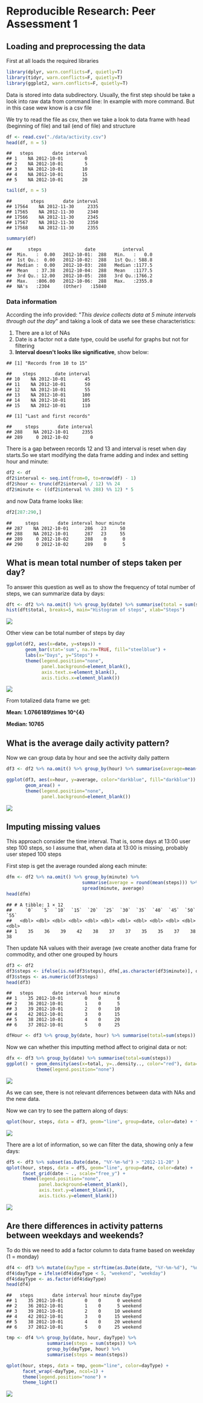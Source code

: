 # Reproducible Research: Peer Assessment 1


## Loading and preprocessing the data

First at all loads the required libraries


```r
library(dplyr, warn.conflicts=F, quietly=T)
library(tidyr, warn.conflicts=F, quietly=T)
library(ggplot2, warn.conflicts=F, quietly=T)
```

Data is stored into data subdirectory.
Usually, the first step should be take a look into raw data from command line: In example with more command. But in this case wew know is a csv file

We try to read the file as csv, then we take a look to data frame with head (beginning of file) and tail (end of file) and structure


```r
df <- read.csv("./data/activity.csv")
head(df, n = 5)
```

```
##   steps       date interval
## 1    NA 2012-10-01        0
## 2    NA 2012-10-01        5
## 3    NA 2012-10-01       10
## 4    NA 2012-10-01       15
## 5    NA 2012-10-01       20
```

```r
tail(df, n = 5)
```

```
##       steps       date interval
## 17564    NA 2012-11-30     2335
## 17565    NA 2012-11-30     2340
## 17566    NA 2012-11-30     2345
## 17567    NA 2012-11-30     2350
## 17568    NA 2012-11-30     2355
```

```r
summary(df)
```

```
##      steps                date          interval     
##  Min.   :  0.00   2012-10-01:  288   Min.   :   0.0  
##  1st Qu.:  0.00   2012-10-02:  288   1st Qu.: 588.8  
##  Median :  0.00   2012-10-03:  288   Median :1177.5  
##  Mean   : 37.38   2012-10-04:  288   Mean   :1177.5  
##  3rd Qu.: 12.00   2012-10-05:  288   3rd Qu.:1766.2  
##  Max.   :806.00   2012-10-06:  288   Max.   :2355.0  
##  NA's   :2304     (Other)   :15840
```

### Data information

According the info provided: "*This device collects data at 5 minute intervals through out the day*" and taking a look of data we see these characteristics:

1. There are a lot of NAs
3. Date is a factor not a date type, could be useful for graphs but not for filtering
3. **Interval doesn't looks like significative**, show below:


```
## [1] "Records from 10 to 15"
```

```
##    steps       date interval
## 10    NA 2012-10-01       45
## 11    NA 2012-10-01       50
## 12    NA 2012-10-01       55
## 13    NA 2012-10-01      100
## 14    NA 2012-10-01      105
## 15    NA 2012-10-01      110
```

```
## [1] "Last and first records"
```

```
##     steps       date interval
## 288    NA 2012-10-01     2355
## 289     0 2012-10-02        0
```

There is a gap between records 12 and 13 and interval is reset when day starts.So we start modifying the data frame adding and index and setting hour and minute:


```r
df2 <- df
df2$interval <- seq.int(from=0, to=nrow(df) - 1)
df2$hour <- trunc(df2$interval / 12) %% 24
df2$minute <- ((df2$interval %% 288) %% 12) * 5
```
and now Data frame looks like:

```r
df2[287:290,]
```

```
##     steps       date interval hour minute
## 287    NA 2012-10-01      286   23     50
## 288    NA 2012-10-01      287   23     55
## 289     0 2012-10-02      288    0      0
## 290     0 2012-10-02      289    0      5
```


## What is mean total number of steps taken per day?

To answer this question as well as to show the frequency of total number of steps, we can summarize data by days:


```r
dft <- df2 %>% na.omit() %>% group_by(date) %>% summarise(total = sum(steps))
hist(dft$total, breaks=5, main="Histogram of steps", xlab="Steps")
```

![](images/unnamed-chunk-6-1.png)<!-- -->

Other view can be total number of steps by day


```r
ggplot(df2, aes(x=date, y=steps)) + 
       geom_bar(stat='sum', na.rm=TRUE, fill="steelblue") +
       labs(x="Days", y="Steps") + 
       theme(legend.position="none", 
             panel.background=element_blank(), 
             axis.text.x=element_blank(),
             axis.ticks.x=element_blank())
```

![](images/unnamed-chunk-7-1.png)<!-- -->

From totalized data frame we get:



**Mean: 1.0766189\times 10^{4}**

**Median: 10765**

## What is the average daily activity pattern?

Now we can group data by hour and see the activity daily pattern


```r
df3 <- df2 %>% na.omit() %>% group_by(hour) %>% summarise(average=mean(steps))

ggplot(df3, aes(x=hour, y=average, color="darkblue", fill="darkblue")) + 
       geom_area() +
       theme(legend.position="none", 
             panel.background=element_blank()) 
```

![](images/unnamed-chunk-9-1.png)<!-- -->


## Imputing missing values

This approach consider the time interval. That is, some days at 13:00 user step 100 steps, so I assume that, when data at 13:00 is missing, probably user steped 100 steps

First step is get the average rounded along each minute:


```r
dfm <- df2 %>% na.omit() %>% group_by(minute) %>% 
                            summarise(average = round(mean(steps))) %>% 
                            spread(minute, average)
head(dfm)
```

```
## # A tibble: 1 × 12
##     `0`   `5`  `10`  `15`  `20`  `25`  `30`  `35`  `40`  `45`  `50`  `55`
##   <dbl> <dbl> <dbl> <dbl> <dbl> <dbl> <dbl> <dbl> <dbl> <dbl> <dbl> <dbl>
## 1    35    36    39    42    38    37    37    35    35    37    38    38
```


Then update NA values with their average (we create another data frame for commodity, and other one grouped by hours


```r
df3 <- df2
df3$steps <- ifelse(is.na(df3$steps), dfm[,as.character(df3$minute)], df3$steps)
df3$steps <- as.numeric(df3$steps)
head(df3)
```

```
##   steps       date interval hour minute
## 1    35 2012-10-01        0    0      0
## 2    36 2012-10-01        1    0      5
## 3    39 2012-10-01        2    0     10
## 4    42 2012-10-01        3    0     15
## 5    38 2012-10-01        4    0     20
## 6    37 2012-10-01        5    0     25
```

```r
dfHour <- df3 %>% group_by(date, hour) %>% summarise(total=sum(steps))
```


Now we can whether this imputting method affect to original data or not:


```r
dfx <- df3 %>% group_by(date) %>% summarise(total=sum(steps))
ggplot() + geom_density(aes(x=total, y=..density.., color="red"), data=dft) +                              geom_density(aes(x=total, y=..density.., color="blue"), data=dfx) +
           theme(legend.position="none")
```

![](images/unnamed-chunk-12-1.png)<!-- -->

As we can see, there is not relevant diferrences between data with NAs and the new data.


Now we can try to see the pattern along of days:


```r
qplot(hour, steps, data = df3, geom="line", group=date, color=date) + facet_grid(date ~ ., scale="free_y") + theme(legend.position="none")
```

![](images/unnamed-chunk-13-1.png)<!-- -->

There are a lot of information, so we can filter the data, showing only a few days:


```r
df5 <- df3 %>% subset(as.Date(date, "%Y-%m-%d") > "2012-11-20" )
qplot(hour, steps, data = df5, geom="line", group=date, color=date) + 
      facet_grid(date ~ ., scale="free_y") +
      theme(legend.position="none", 
            panel.background=element_blank(),
            axis.text.y=element_blank(),
            axis.ticks.y=element_blank())
```

![](images/unnamed-chunk-14-1.png)<!-- -->


## Are there differences in activity patterns between weekdays and weekends?

To do this we need to add a factor column to data frame based on weekday (1 = monday)


```r
df4 <- df3 %>% mutate(dayType = strftime(as.Date(date, "%Y-%m-%d"), "%u"))
df4$dayType = ifelse(df4$dayType < 5, "weekend", "weekday")
df4$dayType <- as.factor(df4$dayType)
head(df4)
```

```
##   steps       date interval hour minute dayType
## 1    35 2012-10-01        0    0      0 weekend
## 2    36 2012-10-01        1    0      5 weekend
## 3    39 2012-10-01        2    0     10 weekend
## 4    42 2012-10-01        3    0     15 weekend
## 5    38 2012-10-01        4    0     20 weekend
## 6    37 2012-10-01        5    0     25 weekend
```


```r
tmp <- df4 %>% group_by(date, hour, dayType) %>% 
               summarise(steps = sum(steps)) %>%
               group_by(dayType, hour) %>%
               summarise(steps = mean(steps))

qplot(hour, steps, data = tmp, geom="line", color=dayType) + 
      facet_wrap(~dayType, ncol=1) +
      theme(legend.position="none") +
      theme_light()
```

![](images/unnamed-chunk-16-1.png)<!-- -->
